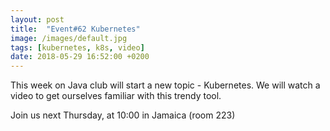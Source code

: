 ```yaml
---
layout: post
title:  "Event#62 Kubernetes"
image: /images/default.jpg
tags: [kubernetes, k8s, video]
date: 2018-05-29 16:52:00 +0200
---
```


This week on Java club
will start a new topic - Kubernetes. We will watch a video to get ourselves familiar with this trendy tool. []()

Join us next Thursday, at 10:00 in Jamaica (room 223)

